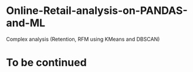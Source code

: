 # Online-Retail-analysis-on-PANDAS-and-ML
Complex analysis (Retention, RFM using KMeans and DBSCAN)

# To be continued
